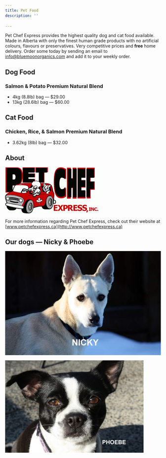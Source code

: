 ```yaml
---
title: Pet Food
description: ''

---
```

Pet Chef Express provides the highest quality dog and cat food available. Made in Alberta with only the finest human grade products with no artificial colours, flavours or preservatives. Very competitive prices and **free** home delivery. Order some today by sending an email to [info@bluemoonorganics.com](mailto:info@bluemoonorganics.com) and add it to your weekly order.

## Dog Food

### Salmon & Potato Premium Natural Blend

* 4kg (8.8lb) bag — $29.00
* 13kg (28.6lb) bag — $60.00

## Cat Food

### Chicken, Rice, & Salmon Premium Natural Blend

* 3.62kg (8lb) bag — $32.00

## About

![Pet Chef Express logo.](./uploads/petcheflogo1.gif "Pet Chef Express logo")

For more information regarding Pet Chef Express, check out their website at [www.petchefexpress.ca](http://www.petchefexpress.ca)

## Our dogs — Nicky & Phoebe

![Our dog Nicky.](./uploads/OurNick2.jpg "Our dog Nicky")

![Our dog Phoebe.](./uploads/phoebe2.jpg "Our dog Phoebe")